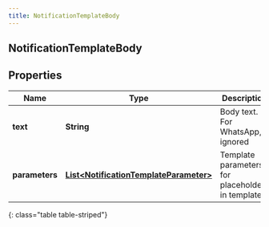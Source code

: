 ```yaml
---
title: NotificationTemplateBody
---
```

## NotificationTemplateBody


## Properties

| Name | Type | Description | Notes |
| ------------ | ------------- | ------------- | ------------- |
| **text** | <!----><!---->**String**<!----> | Body text. For WhatsApp, ignored |  [optional] |
| **parameters** | <!----><!---->[**List&lt;NotificationTemplateParameter&gt;**](NotificationTemplateParameter.html)<!----> | Template parameters for placeholders in template |  |
{: class="table table-striped"}



